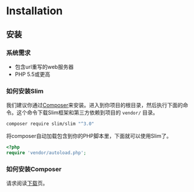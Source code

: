 # Installation

## 安装

### 系统需求

* 包含url重写的web服务器
* PHP 5.5或更高

### 如何安装Slim

我们建议你通过[Composer](https://getcomposer.org/)来安装。进入到你项目的根目录，然后执行下面的命令。这个命令下载Slim框架和第三方依赖到项目的 `vendor/` 目录。

```bash
composer require slim/slim "^3.0"
```

将composer自动加载包含到你的PHP脚本里，下面就可以使用Slim了。

```php
<?php
require 'vendor/autoload.php';
```

### 如何安装Composer

请求阅读[下载](https://getcomposer.org/download/)页。

